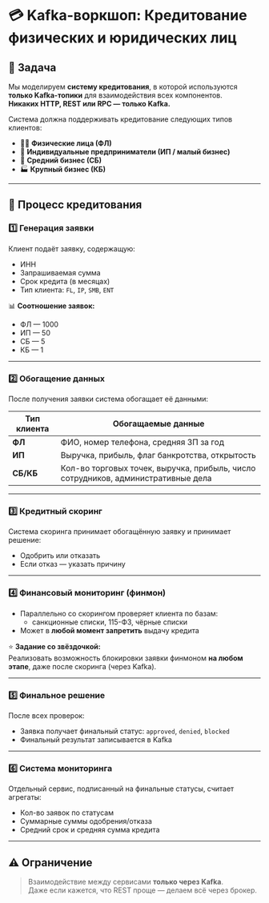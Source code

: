 # 💳 Kafka-воркшоп: Кредитование физических и юридических лиц

## 📘 Задача

Мы моделируем **систему кредитования**, в которой используются **только Kafka-топики** для взаимодействия всех компонентов.  
**Никаких HTTP, REST или RPC — только Kafka.**

Система должна поддерживать кредитование следующих типов клиентов:

- 🧍‍♂️ **Физические лица (ФЛ)**
- 💼 **Индивидуальные предприниматели (ИП / малый бизнес)**
- 🏢 **Средний бизнес (СБ)**
- 🏭 **Крупный бизнес (КБ)**

---

## 🔄 Процесс кредитования

### 1️⃣ Генерация заявки
Клиент подаёт заявку, содержащую:

- ИНН  
- Запрашиваемая сумма  
- Срок кредита (в месяцах)  
- Тип клиента: `FL`, `IP`, `SMB`, `ENT`

📊 **Соотношение заявок:**
- ФЛ — 1000
- ИП — 50
- СБ — 5
- КБ — 1

---

### 2️⃣ Обогащение данных

После получения заявки система обогащает её данными:

| Тип клиента | Обогащаемые данные |
|-------------|---------------------|
| **ФЛ**      | ФИО, номер телефона, средняя ЗП за год |
| **ИП**      | Выручка, прибыль, флаг банкротства, открытость |
| **СБ/КБ**   | Кол-во торговых точек, выручка, прибыль, число сотрудников, административные дела |

---

### 3️⃣ Кредитный скоринг

Система скоринга принимает обогащённую заявку и принимает решение:

- Одобрить или отказать
- Если отказ — указать причину

---

### 4️⃣ Финансовый мониторинг (финмон)

- Параллельно со скорингом проверяет клиента по базам:
  - санкционные списки, 115-ФЗ, чёрные списки
- Может в **любой момент запретить** выдачу кредита

⭐ **Задание со звёздочкой:**  
Реализовать возможность блокировки заявки финмоном **на любом этапе**, даже после скоринга (через Kafka).

---

### 5️⃣ Финальное решение

После всех проверок:
- Заявка получает финальный статус: `approved`, `denied`, `blocked`
- Финальный результат записывается в Kafka

---

### 6️⃣ Система мониторинга

Отдельный сервис, подписанный на финальные статусы, считает агрегаты:

- Кол-во заявок по статусам
- Суммарные суммы одобрения/отказа
- Средний срок и средняя сумма кредита

---

## ⚠️ Ограничение

> Взаимодействие между сервисами **только через Kafka**.  
> Даже если кажется, что REST проще — делаем всё через брокер.
